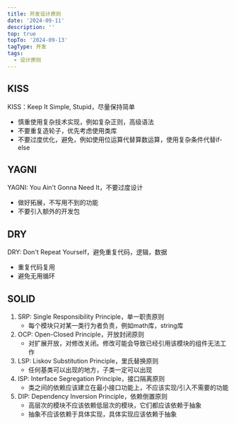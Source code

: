 ```yaml
---
title: 开发设计原则
date: '2024-09-11'
description: ''
top: true
topTo: '2024-09-13'
tagType: 开发
tags:
  - 设计原则
---
```


## KISS

KISS：Keep It Simple, Stupid，尽量保持简单

- 慎重使用复杂技术实现，例如复杂正则，高级语法
- 不要重复造轮子，优先考虑使用类库
- 不要过度优化，避免，例如使用位运算代替算数运算，使用复杂条件代替if-else

## YAGNI

YAGNI: You Ain't Gonna Need It，不要过度设计

- 做好拓展，不写用不到的功能
- 不要引入额外的开发包

## DRY

DRY: Don't Repeat Yourself，避免重复代码，逻辑，数据

- 重复代码复用
- 避免无用循环

## SOLID

1. SRP: Single Responsibility Principle，单一职责原则
   - 每个模块只对某一类行为者负责，例如math库，string库
2. OCP: Open-Closed Principle，开放封闭原则
   - 对扩展开放，对修改关闭。修改可能会导致已经引用该模块的组件无法工作
3. LSP: Liskov Substitution Principle，里氏替换原则
   - 任何基类可以出现的地方，子类一定可以出现
4. ISP: Interface Segregation Principle，接口隔离原则
   - 类之间的依赖应该建立在最小接口功能上，不应该实现/引入不需要的功能
5. DIP: Dependency Inversion Principle，依赖倒置原则
   - 高层次的模块不应该依赖低层次的模块，它们都应该依赖于抽象
   - 抽象不应该依赖于具体实现，具体实现应该依赖于抽象
